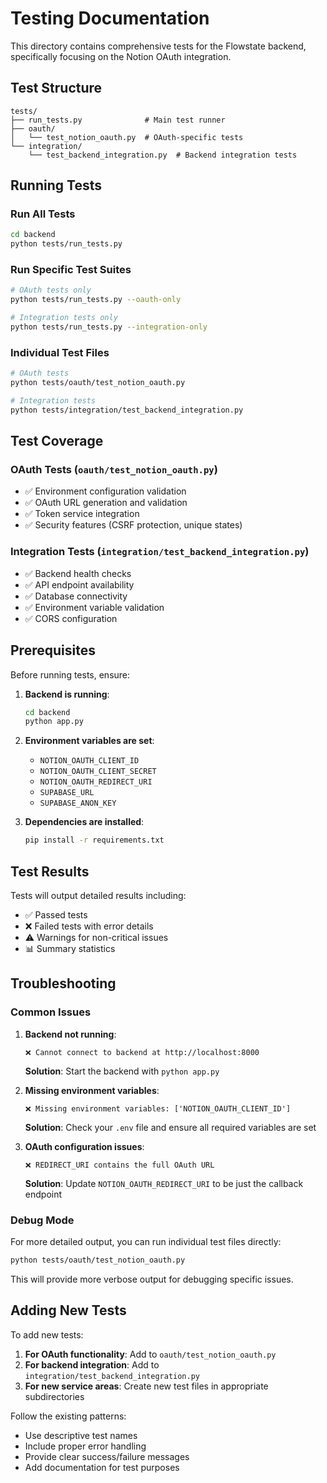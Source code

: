 # Testing Documentation

This directory contains comprehensive tests for the Flowstate backend, specifically focusing on the Notion OAuth integration.

## Test Structure

```
tests/
├── run_tests.py              # Main test runner
├── oauth/
│   └── test_notion_oauth.py  # OAuth-specific tests
└── integration/
    └── test_backend_integration.py  # Backend integration tests
```

## Running Tests

### Run All Tests

```bash
cd backend
python tests/run_tests.py
```

### Run Specific Test Suites

```bash
# OAuth tests only
python tests/run_tests.py --oauth-only

# Integration tests only
python tests/run_tests.py --integration-only
```

### Individual Test Files

```bash
# OAuth tests
python tests/oauth/test_notion_oauth.py

# Integration tests
python tests/integration/test_backend_integration.py
```

## Test Coverage

### OAuth Tests (`oauth/test_notion_oauth.py`)

- ✅ Environment configuration validation
- ✅ OAuth URL generation and validation
- ✅ Token service integration
- ✅ Security features (CSRF protection, unique states)

### Integration Tests (`integration/test_backend_integration.py`)

- ✅ Backend health checks
- ✅ API endpoint availability
- ✅ Database connectivity
- ✅ Environment variable validation
- ✅ CORS configuration

## Prerequisites

Before running tests, ensure:

1. **Backend is running**:

   ```bash
   cd backend
   python app.py
   ```

2. **Environment variables are set**:
   - `NOTION_OAUTH_CLIENT_ID`
   - `NOTION_OAUTH_CLIENT_SECRET`
   - `NOTION_OAUTH_REDIRECT_URI`
   - `SUPABASE_URL`
   - `SUPABASE_ANON_KEY`

3. **Dependencies are installed**:
   ```bash
   pip install -r requirements.txt
   ```

## Test Results

Tests will output detailed results including:

- ✅ Passed tests
- ❌ Failed tests with error details
- ⚠️ Warnings for non-critical issues
- 📊 Summary statistics

## Troubleshooting

### Common Issues

1. **Backend not running**:

   ```
   ❌ Cannot connect to backend at http://localhost:8000
   ```

   **Solution**: Start the backend with `python app.py`

2. **Missing environment variables**:

   ```
   ❌ Missing environment variables: ['NOTION_OAUTH_CLIENT_ID']
   ```

   **Solution**: Check your `.env` file and ensure all required variables are set

3. **OAuth configuration issues**:
   ```
   ❌ REDIRECT_URI contains the full OAuth URL
   ```
   **Solution**: Update `NOTION_OAUTH_REDIRECT_URI` to be just the callback endpoint

### Debug Mode

For more detailed output, you can run individual test files directly:

```bash
python tests/oauth/test_notion_oauth.py
```

This will provide more verbose output for debugging specific issues.

## Adding New Tests

To add new tests:

1. **For OAuth functionality**: Add to `oauth/test_notion_oauth.py`
2. **For backend integration**: Add to `integration/test_backend_integration.py`
3. **For new service areas**: Create new test files in appropriate subdirectories

Follow the existing patterns:

- Use descriptive test names
- Include proper error handling
- Provide clear success/failure messages
- Add documentation for test purposes
